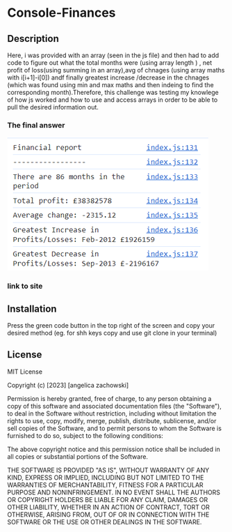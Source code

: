 # Console-Finances
## Description
Here, i was provided with an array (seen in the js file) and then had to add code to figure out what the total months were (using array length ) , net profit of loss(using summing in an array),avg of chnages (using array maths with i[i+1]-i[0]) andf finally greatest increase /decrease in the chnages (which was found using min and max maths and then indeing to find the corresponding month).Therefore, this challenge was testing my knowlege of how js worked and how to use and access arrays in order to be able to pull the desired information out. 

### The final answer
![answer](starter/images/answer.png)
### link to site

## Installation
Press the green  code button in the top right of the screen and copy your desired method (eg. for shh keys copy and use git clone in your terminal)
## License
MIT License

Copyright (c) [2023] [angelica zachowski]

Permission is hereby granted, free of charge, to any person obtaining a copy
of this software and associated documentation files (the "Software"), to deal
in the Software without restriction, including without limitation the rights
to use, copy, modify, merge, publish, distribute, sublicense, and/or sell
copies of the Software, and to permit persons to whom the Software is
furnished to do so, subject to the following conditions:

The above copyright notice and this permission notice shall be included in all
copies or substantial portions of the Software.

THE SOFTWARE IS PROVIDED "AS IS", WITHOUT WARRANTY OF ANY KIND, EXPRESS OR
IMPLIED, INCLUDING BUT NOT LIMITED TO THE WARRANTIES OF MERCHANTABILITY,
FITNESS FOR A PARTICULAR PURPOSE AND NONINFRINGEMENT. IN NO EVENT SHALL THE
AUTHORS OR COPYRIGHT HOLDERS BE LIABLE FOR ANY CLAIM, DAMAGES OR OTHER
LIABILITY, WHETHER IN AN ACTION OF CONTRACT, TORT OR OTHERWISE, ARISING FROM,
OUT OF OR IN CONNECTION WITH THE SOFTWARE OR THE USE OR OTHER DEALINGS IN THE
SOFTWARE.
